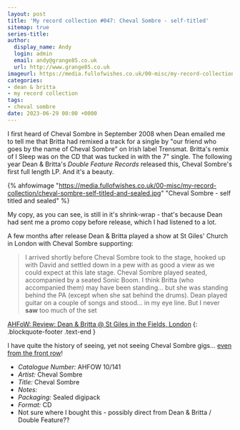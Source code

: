 ```yaml
---
layout: post
title: 'My record collection #047: Cheval Sombre - self-titled'
sitemap: true
series-title:
author:
  display_name: Andy
  login: admin
  email: andy@grange85.co.uk
  url: http://www.grange85.co.uk
imageurl: https://media.fullofwishes.co.uk/00-misc/my-record-collection/cheval-sombre-self-titled-and-sealed.jpg
categories:
- dean & britta
- my record collection
tags:
- cheval sombre
date: 2023-06-29 00:00 +0000
---
```

I first heard of Cheval Sombre in September 2008 when Dean emailed me to tell me that Britta had remixed a track for a single by "our friend who goes by the name of Cheval Sombre" on Irish label Trensmat. Britta's remix of I Sleep was on the CD that was tucked in with the 7" single. The following year Dean & Britta's _Double Feature Records_ released this, Cheval Sombre's first full length LP. And it's a beauty.

{% ahfowimage "https://media.fullofwishes.co.uk/00-misc/my-record-collection/cheval-sombre-self-titled-and-sealed.jpg" "Cheval Sombre - self titled and sealed" %}

My copy, as you can see, is still in it's shrink-wrap - that's because Dean had sent me a promo copy before release, which I had listened to a lot.

A few months after release Dean & Britta played a show at St Giles' Church in London with Cheval Sombre supporting:

> I arrived shortly before Cheval Sombre took to the stage, hooked up with David and settled down in a pew with as good a view as we could expect at this late stage. Cheval Sombre played seated, accompanied by a seated Sonic Boom. I think Britta (who accompanied them) may have been standing... but she was standing behind the PA (except when she sat behind the drums). Dean played guitar on a couple of songs and stood... in my eye line. But I never **saw** too much of the set

[AHFoW: Review: Dean & Britta @ St Giles in the Fields, London](/2009/11/19/review-dean-britta-st-giles-in-the-fields-london/)
{: .blockquote-footer .text-end }

I have quite the history of seeing, yet not seeing Cheval Sombre gigs... [even from the front row](https://www.flickr.com/photos/grange85/8209836725/in/album-72157632080412568/)!

 - *Catalogue Number:* AHFOW 10/141
 - *Artist:* Cheval Sombre
 - *Title:* Cheval Sombre
 - *Notes:* 
 - *Packaging:* Sealed digipack
 - *Format:* CD
 - Not sure where I bought this - possibly direct from Dean & Britta / Double Feature??

